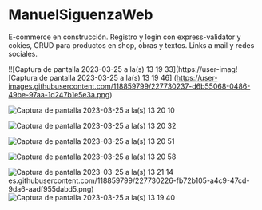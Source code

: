 # ManuelSiguenzaWeb
E-commerce en construcción. Registro y login con express-validator y cokies, CRUD para productos en shop, obras y textos. Links a mail y redes sociales. 

!![Captura de pantalla 2023-03-25 a la(s) 13 19 33](https://user-imag![Captura de pantalla 2023-03-25 a la(s) 13 19 46]
(https://user-images.githubusercontent.com/118859799/227730237-d6b55068-0486-49be-97aa-1d247b1e5e3a.png)

![Captura de pantalla 2023-03-25 a la(s) 13 20 10](https://user-images.githubusercontent.com/118859799/227730238-d5fabdd2-7b9a-4672-8c79-e187bd39d7a9.png)

![Captura de pantalla 2023-03-25 a la(s) 13 20 32](https://user-images.githubusercontent.com/118859799/227730241-4efb2d4d-1017-49ed-a4e8-064586a31141.png)

![Captura de pantalla 2023-03-25 a la(s) 13 20 51](https://user-images.githubusercontent.com/118859799/227730245-7f4dba99-23b7-49e5-bcee-f6a864946443.png)

![Captura de pantalla 2023-03-25 a la(s) 13 20 58](https://user-images.githubusercontent.com/118859799/227730254-5af7770c-3142-45f8-822a-8db4f0f9f5d2.png)

![Captura de pantalla 2023-03-25 a la(s) 13 21 14](https://user-images.githubusercontent.com/118859799/227730264-9eed3d09-473c-4e8d-8bf1-1d423ec749f5.png)
es.githubusercontent.com/118859799/227730226-fb72b105-a4c9-47cd-9da6-aadf955dabd5.png)![Captura de pantalla 2023-03-25 a la(s) 13 19 40](https://user-images.githubusercontent.com/118859799/227730230-a1d59a97-f1ef-4987-ad50-12d6b8cd27f1.png)

